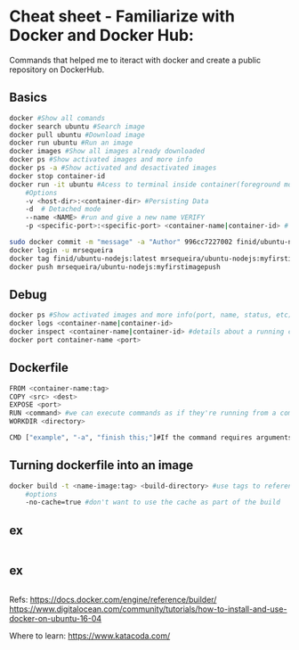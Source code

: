 #  Cheat sheet - Familiarize with Docker and Docker Hub:

Commands that helped me to iteract with docker and create a public repository on DockerHub.

## Basics
```bash
docker #Show all comands
docker search ubuntu #Search image
docker pull ubuntu #Download image
docker run ubuntu #Run an image
docker images #Show all images already downloaded
docker ps #Show activated images and more info
docker ps -a #Show activated and desactivated images
docker stop container-id 
docker run -it ubuntu #Acess to terminal inside container(foreground mode, allocating pseudo-tty)
    #Options
    -v <host-dir>:<container-dir> #Persisting Data
    -d  # Detached mode
    --name <NAME> #run and give a new name VERIFY
    -p <specific-port>:<specific-port> <container-name|container-id> # Run image to specified port and name

sudo docker commit -m "message" -a "Author" 996cc7227002 finid/ubuntu-nodejs #Save image after doing changes
docker login -u mrsequeira
docker tag finid/ubuntu-nodejs:latest mrsequeira/ubuntu-nodejs:myfirstimagepush #Tag created image to docker hub repository
docker push mrsequeira/ubuntu-nodejs:myfirstimagepush
``` 

## Debug
```bash
docker ps #Show activated images and more info(port, name, status, etc)
docker logs <container-name|container-id>
docker inspect <container-name|container-id> #details about a running container.
docker port container-name <port>
``` 

## Dockerfile
```bash
FROM <container-name:tag>
COPY <src> <dest>
EXPOSE <port>
RUN <command> #we can execute commands as if they're running from a command shell
WORKDIR <directory>

CMD ["example", "-a", "finish this;"]#If the command requires arguments then it's recommended to use an array
``` 
## Turning dockerfile into an image
```bash
docker build -t <name-image:tag> <build-directory> #use tags to reference a version number, 
    #options
    -no-cache=true #don't want to use the cache as part of the build 
``` 

## ex
```bash

``` 
## ex
```bash

``` 





Refs:
https://docs.docker.com/engine/reference/builder/
https://www.digitalocean.com/community/tutorials/how-to-install-and-use-docker-on-ubuntu-16-04

Where to learn:
https://www.katacoda.com/ 
